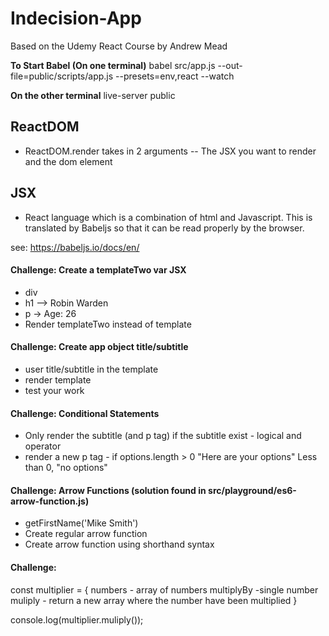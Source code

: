 # Indecision-App
Based on the Udemy React Course by Andrew Mead

**To Start Babel (On one terminal)**
babel src/app.js --out-file=public/scripts/app.js --presets=env,react --watch

**On the other terminal**
live-server public

## ReactDOM

- ReactDOM.render takes in 2 arguments -- The JSX you want to render and the dom element

## JSX

- React language which is a combination of html and Javascript.  This is translated by Babeljs so that it can be read properly by the browser.

see: https://babeljs.io/docs/en/

#### Challenge: Create a templateTwo var JSX 
- div
- h1 --> Robin Warden
- p -> Age: 26
- Render templateTwo instead of template

#### Challenge: Create app object title/subtitle
- user title/subtitle in the template
- render template
- test your work

#### Challenge: Conditional Statements
- Only render the subtitle  (and p tag) if the subtitle exist - logical and operator
- render a new p tag - if options.length > 0 "Here are your options" Less than 0, "no options"

#### Challenge: Arrow Functions (solution found in src/playground/es6-arrow-function.js)
- getFirstName('Mike Smith')
- Create regular arrow function
- Create arrow function using shorthand syntax

#### Challenge: 

const multiplier = {
    numbers - array of numbers
    multiplyBy -single number
    muliply - return a new array where the number have been multiplied
}

console.log(multiplier.muliply());
